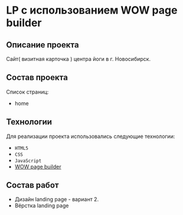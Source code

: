 # LP с использованием WOW page builder
## Описание проекта
Сайт( визитная карточка ) центра йоги в г. Новосибирск.

## Состав проекта
Список страниц:
* home

## Технологии
Для реализации проекта использовались следующие технологии:
* ``HTML5``
* ``CSS``
* ``JavaScript``
*  [WOW page builder](http://xpeedstudio.com/html/wow/demo/)

## Состав работ
* Дизайн landing page - вариант 2.
* Вёрстка landing page
